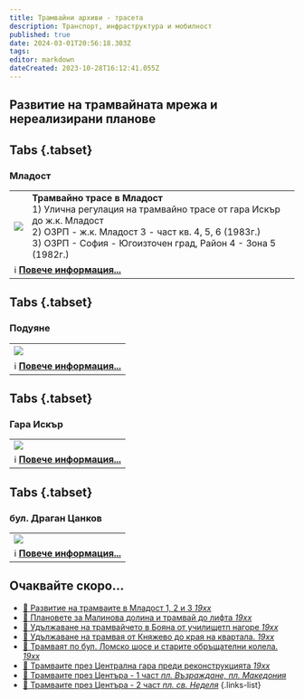 ```yaml
---
title: Трамвайни архиви - трасета
description: Транспорт, инфраструктура и мобилност
published: true
date: 2024-03-01T20:56:18.303Z
tags: 
editor: markdown
dateCreated: 2023-10-28T16:12:41.055Z
---
```


## Развитие на трамвайната мрежа и нереализирани планове

## Tabs {.tabset}
### Младост
<div class="table-responsive"><table style="width:100%"><tr>
<td><img src="https://lh3.google.com/u/0/d/1bmVfVKQWFo9h48dtUO1NEpRF7a3a30tl"></td>
 <td><b>Трамвайно трасе в Младост</b><br>1) Улична регулация на трамвайно трасе от гара Искър до ж.к. Младост <br>2) ОЗРП - ж.к. Младост 3 - част кв. 4, 5, 6 (1983г.)<br> 3) ОЗРП - София - Югоизточен град, Район 4 - Зона 5 (1982г.)<br></td></tr>
  <td colspan=2 >ℹ️ <a href="/bg/planning-and-strategies/tram-archives/mladost-4"><b>Повече информация...</b></a></td></table></div>
  
  
## Tabs {.tabset}
### Подуяне
<div class="table-responsive"><table style="width:100%"><tr>

<td><img src="http://46.10.181.183:1518/trinmo/planning-and-strategies/2-tram-poduiane/botevgradsko.jpg"></td>
  <td><br></td></tr>
  <td colspan=2 >ℹ️ <a href="/bg/planning-and-strategies/tram-archives/poduiane"><b>Повече информация...</b></a></td></table></div>
  
## Tabs {.tabset}
### Гара Искър
<div class="table-responsive"><table style="width:100%"><tr>

<td><img src="http://46.10.181.183:1518/trinmo/planning-and-strategies/3-tram-4-do-gara-iskar/3-gara-iskar.jpg"></td>
  <td></td></tr>
  <td colspan=2 >ℹ️ <a href="/bg/planning-and-strategies/tram-archives/tm4-gara-iskar"><b>Повече информация...</b></a></td></table></div>
  
## Tabs {.tabset}
### бул. Драган Цанков
<div class="table-responsive"><table style="width:100%"><tr>
<td><img src="https://lh3.google.com/u/0/d/1zriL-tULDSUaiA_9Y7HOtmyBuOv_Xjc-"></td>
  <td></td></tr>
  <td colspan=2 >ℹ️ <a href="/bg/planning-and-strategies/tram-archives/dragan-tsankov"><b>Повече информация...</b></a></td></table></div>



## Oчаквайте скоро...
- [:memo: Развитие на трамваите в Младост 1, 2 и 3 *19хх*](/bg/planning-and-strategies/tram-archives/mladost-1-2-3)
- [:memo: Плановете за Малинова долина и трамвай до лифта *19хх*](/bg/planning-and-strategies/tram-archives/malinova-dolina)
- [:memo: Удължаване на трамвайчето в Бояна от училищетп нагоре *19хх*](/bg/planning-and-strategies/tram-archives/boyana)
- [:memo: Удължаване на трамвая от Княжево до края на квартала. *19хх*](/bg/planning-and-strategies/tram-archives/knyazhevo)
- [:train: Трамваят по бул. Ломско шосе и старите обръщателни колела. *19хх*](/bg/planning-and-strategies/tram-archives/lomsko-shose)
- [:train: Трамваите през Централна гара преди реконструкцията *19хх*](/bg/planning-and-strategies/tram-archives/central-railway-station)
- [:train: Трамваите през Центъра - 1 част *пл. Възраждане, пл. Македония*](/bg/planning-and-strategies/tram-archives/pl-vazrajdane-and-macedonia)
- [:train: Трамваите през Центъра - 2 част *пл. св. Неделя*](/bg/planning-and-strategies/tram-archives/pl-sv-nedelya)
{.links-list}